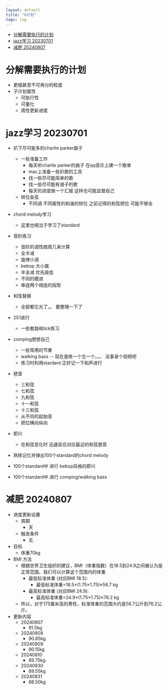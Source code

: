 ```yaml
---
layout: default
title: "X计划"
tags: log
---
```

- [分解需要执行的计划](#分解需要执行的计划)
- [jazz学习 20230701](#jazz学习-20230701)
- [减肥 20240807](#减肥-20240807)

# 分解需要执行的计划
- 更细甚至不可再分的粒度
- 子计划属性
  - 可执行性 
  - 可量化
  - 周性更新进度
   
# jazz学习 20230701
- 扒下尽可能多的charlie parker曲子
  - 一些准备工作
    - 每天听charlie parker的曲子 在qq音乐上建一个歌单
    - mac上准备一些扒歌的工具
    - 找一些尽可能简单的歌
    - 找一些尽可能有谱子的歌
    - 每天的进度做一个汇报 这样也可能监督自己
  - 转位各弦
    - 不同调 不同属性的和谐的转位 之前记得的和弦把位 可能不够全 
- chord melody学习
  - 这里也相当于学习了standard
- 音阶练习
  - 音阶的调性按周几来计算
  - 全半减
  - 旋律小调
  - bebop 大小属
  - 半全减 优先级低
  - 不同的模进
  - 串连两个相连的指型
- 和弦替换
  - 全部都忘光了。。 要整理一下了
- 251进行
  - 一些套路和lick练习
- comping想想自己
  - 一些常用的节奏
  - walking bass -- 现在是练一个忘一个。。。 没事录个视频吧
  - 练习时利用stardard 正好记一下和声进行
- 琶音
  - 三和弦
  - 七和弦
  - 九和弦
  - 十一和弦
  - 十三和弦
  - 从不同的起始音
  - 把位横向纵向
- 即兴
  - 在和弦变化时 迅速反应对应最近的和弦琶音
 
- 熟练记忆并弹出100个standard的chord melody
- 100个standard中 进行 bebop风格的即兴 
- 100个standard中 进行 comping/walking bass


# 减肥 20240807
- 进度更新设置
  - 周期
    - 天
  - 触发条件
    - 无
- 目标
  - 体重70kg 
- BMI 方法
  - 根据世界卫生组织的建议，BMI（体重指数）在18.5到24.9之间被认为是正常范围。我们可以计算这个范围内的体重
    - 最低标准体重 (对应BMI 18.5):
      - 最低标准体重=18.5×(1.75×1.75)≈56.7 kg
    - 最高标准体重 (对应BMI 24.9):
      - 最高标准体重=24.9×(1.75×1.75)≈76.2 kg
  - 所以，对于175厘米高的男性，标准体重的范围大约是56.7公斤到76.2公斤。
- 更新内容
  - 20240807
    - 91.5kg
  - 20240808
    - 90.85kg
  - 20240809
    - 90.15kg
  - 20240810
    - 89.75kg
  - 20240830
    - 89.55kg
  - 20240831
    - 88.50kg


